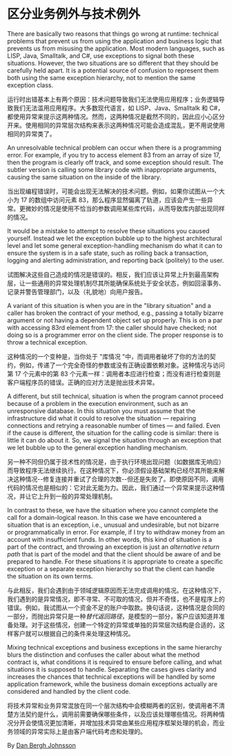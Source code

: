 # 区分业务例外与技术例外

There are basically two reasons that things go wrong at runtime: technical problems that prevent us from using the application and business logic that prevents us from misusing the application. Most modern languages, such as LISP, Java, Smalltalk, and C#, use exceptions to signal both these situations. However, the two situations are so different that they should be carefully held apart. It is a potential source of confusion to represent them both using the same exception hierarchy, not to mention the same exception class.

运行时出错基本上有两个原因：技术问题导致我们无法使用应用程序；业务逻辑导致我们无法滥用应用程序。大多数现代语言，如 LISP、Java、Smalltalk 和 C#，都使用异常来提示这两种情况。然而，这两种情况是截然不同的，因此应小心区分开来。使用相同的异常层次结构来表示这两种情况可能会造成混乱，更不用说使用相同的异常类了。

An unresolvable technical problem can occur when there is a programming error. For example, if you try to access element 83 from an array of size 17, then the program is clearly off track, and some exception should result. The subtler version is calling some library code with inappropriate arguments, causing the same situation on the inside of the library.

当出现编程错误时，可能会出现无法解决的技术问题。例如，如果你试图从一个大小为 17 的数组中访问元素 83，那么程序显然偏离了轨道，应该会产生一些异常。更微妙的情况是使用不恰当的参数调用某些库代码，从而导致库内部出现同样的情况。

It would be a mistake to attempt to resolve these situations you caused yourself. Instead we let the exception bubble up to the highest architectural level and let some general exception-handling mechanism do what it can to ensure the system is in a safe state, such as rolling back a transaction, logging and alerting administration, and reporting back (politely) to the user.

试图解决这些自己造成的情况是错误的。相反，我们应该让异常上升到最高架构层，让一些通用的异常处理机制尽其所能确保系统处于安全状态，例如回滚事务、记录并警告管理部门，以及（礼貌地）向用户报告。

A variant of this situation is when you are in the "library situation" and a caller has broken the contract of your method, e.g., passing a totally bizarre argument or not having a dependent object set up properly. This is on a par with accessing 83rd element from 17: the caller should have checked; not doing so is a programmer error on the client side. The proper response is to throw a technical exception.

这种情况的一个变种是，当你处于 "库情况 "中，而调用者破坏了你的方法的契约，例如，传递了一个完全奇怪的参数或没有正确设置依赖对象。这种情况与访问第 17 个元素中的第 83 个元素一样：调用者本应进行检查；而没有进行检查则是客户端程序员的错误。正确的应对方法是抛出技术异常。

A different, but still technical, situation is when the program cannot proceed because of a problem in the execution environment, such as an unresponsive database. In this situation you must assume that the infrastructure did what it could to resolve the situation — repairing connections and retrying a reasonable number of times — and failed. Even if the cause is different, the situation for the calling code is similar: there is little it can do about it. So, we signal the situation through an exception that we let bubble up to the general exception handling mechanism.

另一种不同但仍属于技术性的情况是，由于执行环境出现问题（如数据库无响应）而导致程序无法继续执行。在这种情况下，你必须假设基础架构已经尽其所能来解决这种情况--修复连接并重试了合理的次数--但还是失败了。即使原因不同，调用代码的情况也是相似的：它对此无能为力。因此，我们通过一个异常来提示这种情况，并让它上升到一般的异常处理机制。

In contrast to these, we have the situation where you cannot complete the call for a domain-logical reason. In this case we have encountered a situation that is an exception, i.e., unusual and undesirable, but not bizarre or programmatically in error. For example, if I try to withdraw money from an account with insufficient funds. In other words, this kind of situation is a part of the contract, and throwing an exception is just an _alternative return path_ that is part of the model and that the client should be aware of and be prepared to handle. For these situations it is appropriate to create a specific exception or a separate exception hierarchy so that the client can handle the situation on its own terms.

与此相反，我们会遇到由于领域逻辑原因而无法完成调用的情况。在这种情况下，我们遇到的是异常情况，即不寻常、不可取的情况，但并不奇怪，也不是程序上的错误。例如，我试图从一个资金不足的账户中取款。换句话说，这种情况是合同的一部分，而抛出异常只是一种*替代返回路径*，是模型的一部分，客户应该知道并准备处理。对于这些情况，创建一个特定的异常或单独的异常层次结构是合适的，这样客户就可以根据自己的条件来处理这种情况。

Mixing technical exceptions and business exceptions in the same hierarchy blurs the distinction and confuses the caller about what the method contract is, what conditions it is required to ensure before calling, and what situations it is supposed to handle. Separating the cases gives clarity and increases the chances that technical exceptions will be handled by some application framework, while the business domain exceptions actually are considered and handled by the client code.

将技术异常和业务异常混放在同一个层次结构中会模糊两者的区别，使调用者不清楚方法契约是什么，调用前需要确保哪些条件，以及应该处理哪些情况。将两种情况分开会使情况更加清晰，并增加技术异常由某些应用程序框架处理的机会，而业务领域的异常实际上是由客户端代码考虑和处理的。

By [Dan Bergh Johnsson](http://programmer.97things.oreilly.com/wiki/index.php/Dan_Bergh_Johnsson)
